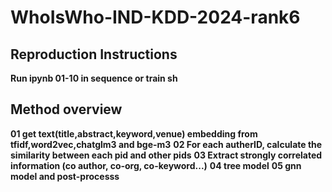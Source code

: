 # WhoIsWho-IND-KDD-2024-rank6
## Reproduction Instructions
**Run ipynb 01-10 in sequence or train sh**
## Method overview 
**01 get text(title,abstract,keyword,venue) embedding  from tfidf,word2vec,chatglm3 and bge-m3**
**02 For each autherID, calculate the similarity between each pid and other pids**
**03 Extract strongly correlated information (co author, co-org, co-keyword...)**
**04 tree model**
**05 gnn model and post-processs**
